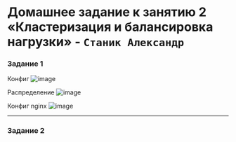 # Домашнее задание к занятию 2 «Кластеризация и балансировка нагрузки» - `Станик Александр`


### Задание 1
Конфиг
![image](https://github.com/user-attachments/assets/1b997ac1-47fb-44d4-8367-7be81b828b5e)

Распределение 
![image](https://github.com/user-attachments/assets/13e131ea-1eed-4d27-b9f9-088f9989eb6a)

Конфиг nginx
![image](https://github.com/user-attachments/assets/f23962b9-39b2-48c8-ab9f-ef2ab24ae9b6)

---

### Задание 2 





